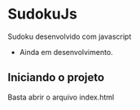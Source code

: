# SudokuJs
Sudoku desenvolvido com javascript

* Ainda em desenvolvimento.

## Iniciando o projeto

Basta abrir o arquivo index.html